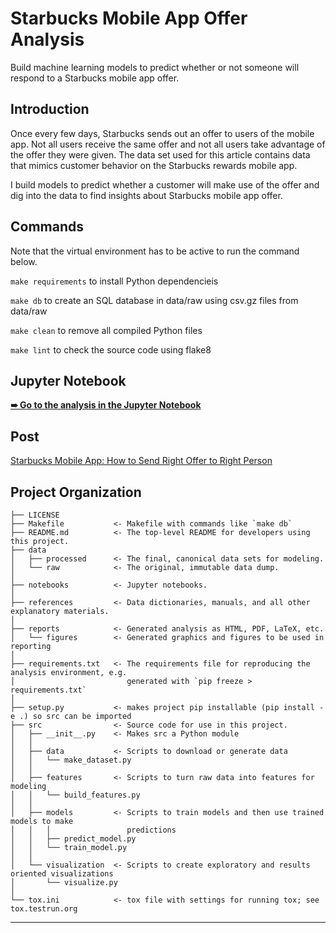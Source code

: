 Starbucks Mobile App Offer Analysis
==============================

Build machine learning models to predict whether or not someone will respond to a Starbucks mobile app offer.

Introduction
------------

Once every few days, Starbucks sends out an offer to users of the mobile app. Not all users receive the same offer and not all users take advantage of the offer they were given. The data set used for this article contains data that mimics customer behavior on the Starbucks rewards mobile app. 

I build models to predict whether a customer will make use of the offer and dig into the data to find insights about Starbucks mobile app offer.

Commands
------------

Note that the virtual environment has to be active to run the command below.

`make requirements` to install Python dependencieis

`make db` to create an SQL database in data/raw using csv.gz files from data/raw

`make clean` to remove all compiled Python files

`make lint` to check the source code using flake8

Jupyter Notebook
------------

[**➠   Go to the analysis in the Jupyter Notebook**](notebooks/analysis.ipynb)


Post
------------
[Starbucks Mobile App: How to Send Right Offer to Right Person](https://www.keyanyang.com/data/2020/07/09/starbucks-mobile-app-how-to-send-right-offer-to-right-person#data-preparation)

Project Organization
------------

    ├── LICENSE
    ├── Makefile           <- Makefile with commands like `make db`
    ├── README.md          <- The top-level README for developers using this project.
    ├── data
    │   ├── processed      <- The final, canonical data sets for modeling.
    │   └── raw            <- The original, immutable data dump.
    │
    ├── notebooks          <- Jupyter notebooks.
    │
    ├── references         <- Data dictionaries, manuals, and all other explanatory materials.
    │
    ├── reports            <- Generated analysis as HTML, PDF, LaTeX, etc.
    │   └── figures        <- Generated graphics and figures to be used in reporting
    │
    ├── requirements.txt   <- The requirements file for reproducing the analysis environment, e.g.
    │                         generated with `pip freeze > requirements.txt`
    │
    ├── setup.py           <- makes project pip installable (pip install -e .) so src can be imported
    ├── src                <- Source code for use in this project.
    │   ├── __init__.py    <- Makes src a Python module
    │   │
    │   ├── data           <- Scripts to download or generate data
    │   │   └── make_dataset.py
    │   │
    │   ├── features       <- Scripts to turn raw data into features for modeling
    │   │   └── build_features.py
    │   │
    │   ├── models         <- Scripts to train models and then use trained models to make
    │   │   │                 predictions
    │   │   ├── predict_model.py
    │   │   └── train_model.py
    │   │
    │   └── visualization  <- Scripts to create exploratory and results oriented visualizations
    │       └── visualize.py
    │
    └── tox.ini            <- tox file with settings for running tox; see tox.testrun.org


--------
